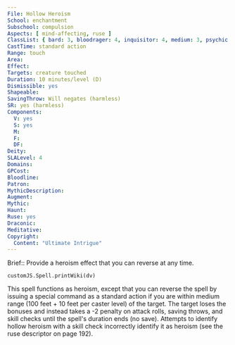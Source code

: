 ```yaml
---
File: Hollow Heroism
School: enchantment
Subschool: compulsion
Aspects: [ mind-affecting, ruse ]
ClassList: { bard: 3, bloodrager: 4, inquisitor: 4, medium: 3, psychic: 4, sorcerer: 4, wizard: 4, spiritualist: 4, summoner: 4, unchained summoner: 4, witch: 4 }
CastTime: standard action
Range: touch
Area: 
Effect: 
Targets: creature touched
Duration: 10 minutes/level (D)
Dismissible: yes
Shapeable: 
SavingThrow: Will negates (harmless)
SR: yes (harmless)
Components:
  V: yes
  S: yes
  M: 
  F: 
  DF: 
Deity: 
SLALevel: 4
Domains: 
GPCost: 
Bloodline: 
Patron: 
MythicDescription: 
Augment: 
Mythic: 
Haunt: 
Ruse: yes
Draconic: 
Meditative: 
Copyright:
  Content: "Ultimate Intrigue"
---
```

Brief:: Provide a heroism effect that you can reverse at any time.

```dataviewjs
customJS.Spell.printWiki(dv)
```

This spell functions as heroism, except that you can reverse the spell by issuing a special command as a standard action if you are within medium range (100 feet + 10 feet per caster level) of the target. The target loses the bonuses and instead takes a -2 penalty on attack rolls, saving throws, and skill checks until the spell's duration ends (no save).  Attempts to identify hollow heroism with a skill check incorrectly identify it as heroism (see the ruse descriptor on page 192).
